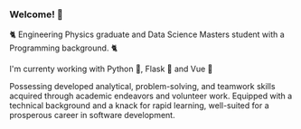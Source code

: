### Welcome! 👋

🐈 Engineering Physics graduate and Data Science Masters student with a Programming background. 🐈


I'm currenty working with Python 🐍, Flask 🧪 and Vue 💚

Possessing developed analytical, problem-solving, and teamwork skills acquired through academic endeavors and volunteer work.
Equipped with a technical background and a knack for rapid learning, well-suited for a prosperous career in software development.
<!--
**FrunzyR/FrunzyR** is a ✨ _special_ ✨ repository because its `README.md` (this file) appears on your GitHub profile.

Here are some ideas to get you started:

- 🔭 I’m currently working on ...
- 🌱 I’m currently learning ...
- 👯 I’m looking to collaborate on ...
- 🤔 I’m looking for help with ...
- 💬 Ask me about ...
- 📫 How to reach me: ...
- 😄 Pronouns: ...
- ⚡ Fun fact: ...
-->
